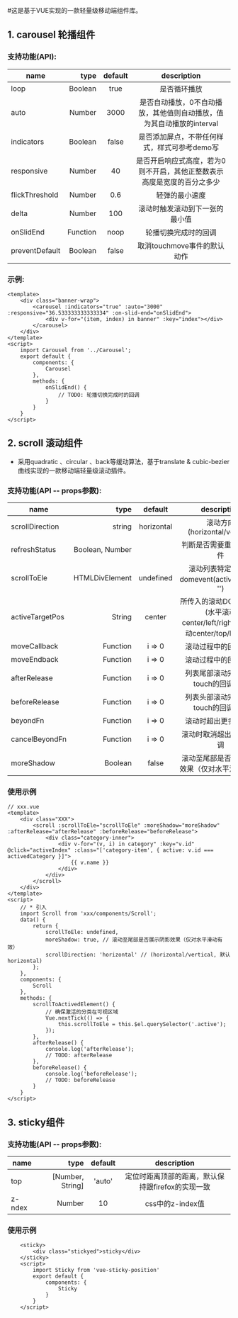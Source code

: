 #这是基于VUE实现的一款轻量级移动端组件库。

## 1. carousel 轮播组件

### 支持功能(API):

name           |     type | default |               description
-------------- | -------: | :-----: | :-------------------------------------:
loop           |  Boolean |  true   |                 是否循环播放
auto           |   Number |  3000   | 是否自动播放，0不自动播放，其他值则自动播放，值为其自动播放的interval
indicators     |  Boolean |  false  |        是否添加屏点，不带任何样式，样式可参考demo写
responsive     |   Number |   40    |  是否开启响应式高度，若为0则不开启，其他正整数表示 高度是宽度的百分之多少
flickThreshold |   Number |   0.6   |                 轻弹的最小速度
delta          |   Number |   100   |             滚动时触发滚动到下一张的最小值
onSlidEnd      | Function |  noop   |               轮播切换完成时的回调
preventDefault |  Boolean |  false  |           取消touchmove事件的默认动作

### 示例:

```
<template>
    <div class="banner-wrap">
        <carousel :indicators="true" :auto="3000" :responsive="36.533333333333334" :on-slid-end="onSlidEnd">
            <div v-for="(item, index) in banner" :key="index"></div>
        </carousel>
    </div>
</template>
<script>
    import Carousel from '../Carousel';
    export default {
        components: {
            Carousel
        },
        methods: {
            onSlidEnd() {
                // TODO: 轮播切换完成时的回调
            }
        }
    }
</script>
```


## 2. scroll 滚动组件
* 采用quadratic 、circular 、back等缓动算法，基于translate & cubic-bezier曲线实现的一款移动端轻量级滚动插件。

### 支持功能(API -- props参数):
name            |           type |  default   |                        description
--------------- | -------------: | :--------: | :--------------------------------------------------------:
scrollDirection |         string | horizontal |                 滚动方向(horizontal/vertical)
refreshStatus   |Boolean, Number |            |                 判断是否需要重新更新组件
scrollToEle     | HTMLDivElement | undefined  |             滚动列表特定元素的domevent(activeEvent： '')
activeTargetPos |         String |   center   | 所传入的滚动DOM的位置(水平滚动center/left/right, 垂直滚动center/top/bottom)
moveCallback    |       Function |   i => 0   |                         滚动过程中的回调函数
moveEndback     |       Function |   i => 0   |                         滚动过程中的回调函数
afterRelease    |       Function |   i => 0   |                    列表尾部滚动完成释放touch的回调函数
beforeRelease   |       Function |   i => 0   |                    列表头部滚动完成释放touch的回调函数
beyondFn        |       Function |   i => 0   |                         滚动时超出更多时回调
cancelBeyondFn  |       Function |   i => 0   |                        滚动时取消超出更多时回调
moreShadow      |        Boolean |   false    |                  滚动至尾部是否展示阴影效果（仅对水平滑动有效）


### 使用示例

```
// xxx.vue
<template>
    <div class="XXX">
        <scroll :scrollToEle="scrollToEle" :moreShadow="moreShadow" :afterRelease="afterRelease" :beforeRelease="beforeRelease">
            <div class="category-inner">
                <div v-for="(v, i) in category" :key="v.id" @click="activeIndex" :class="['category-item', { active: v.id === activedCategory }]">
                    {{ v.name }}
                </div>
            </div>
        </scroll>
    </div>
</template>
<script>
    // * 引入
    import Scroll from 'xxx/components/Scroll';
    data() {
        return {
            scrollToEle: undefined,
            moreShadow: true, // 滚动至尾部是否展示阴影效果（仅对水平滑动有效）
            scrollDirection: 'horizontal' // (horizontal/vertical, 默认horizontal)
        };
    },
    components: {
        Scroll
    },
    methods: {
        scrollToActivedElement() {
            // 确保激活的分类在可视区域
            Vue.nextTick(() => {
                this.scrollToEle = this.$el.querySelector('.active');
            });
        },
        afterRelease() {
            console.log('afterRelease');
            // TODO: afterRelease
        },
        beforeRelease() {
            console.log('beforeRelease');
            // TODO: beforeRelease
        }
    }
</script>
```


## 3. sticky组件

### 支持功能(API -- props参数):
name            |           type     |  default   |                        description
--------------- | -------------:     | :--------: | :--------------------------------------------------------:
top             |   [Number, String] | 'auto'     |                 定位时距离顶部的距离，默认保持跟firefox的实现一致
z-ndex          |         Number     |  10        |                 css中的z-index值

### 使用示例
```
    <sticky>
        <div class="stickyed">sticky</div>
    </sticky>
    <script>
        import Sticky from 'vue-sticky-position'
        export default {
            components: {
                Sticky
            }
        }
    </script>
```
